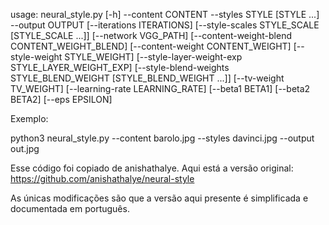 usage: neural_style.py [-h] --content CONTENT --styles STYLE [STYLE ...]
                       --output OUTPUT [--iterations ITERATIONS]
                       [--style-scales STYLE_SCALE [STYLE_SCALE ...]]
                       [--network VGG_PATH]
                       [--content-weight-blend CONTENT_WEIGHT_BLEND]
                       [--content-weight CONTENT_WEIGHT]
                       [--style-weight STYLE_WEIGHT]
                       [--style-layer-weight-exp STYLE_LAYER_WEIGHT_EXP]
                       [--style-blend-weights STYLE_BLEND_WEIGHT [STYLE_BLEND_WEIGHT ...]]
                       [--tv-weight TV_WEIGHT] [--learning-rate LEARNING_RATE]
                       [--beta1 BETA1] [--beta2 BETA2] [--eps EPSILON]

Exemplo: 

python3 neural_style.py --content barolo.jpg --styles davinci.jpg --output out.jpg


Esse código foi copiado de anishathalye. Aqui está a versão original: https://github.com/anishathalye/neural-style

As únicas modificações são que a versão aqui presente é simplificada e documentada em português. 